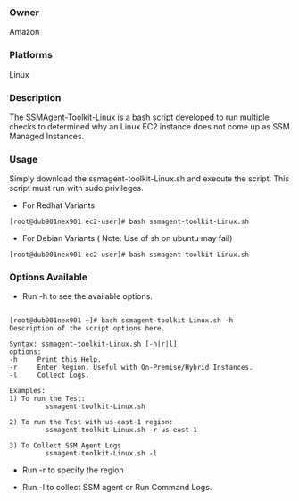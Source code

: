 
### **Owner**

Amazon

### **Platforms**

Linux

### **Description**

The SSMAgent-Toolkit-Linux is a bash script developed to run multiple checks to determined why an Linux EC2 instance does not come up as SSM Managed Instances.


### **Usage**

Simply download the ssmagent-toolkit-Linux.sh and execute the script.
This script must run with sudo privileges.


- For Redhat Variants

```
[root@dub901nex901 ec2-user]# bash ssmagent-toolkit-Linux.sh

```
   
- For Debian Variants ( Note: Use of sh on ubuntu may fail)

```
[root@dub901nex901 ec2-user]# bash ssmagent-toolkit-Linux.sh

```

### **Options Available**

- Run -h to see the available options.

```

[root@dub901nex901 ~]# bash ssmagent-toolkit-Linux.sh -h
Description of the script options here.

Syntax: ssmagent-toolkit-Linux.sh [-h|r|l]
options:
-h     Print this Help.
-r     Enter Region. Useful with On-Premise/Hybrid Instances.
-l     Collect Logs.

Examples:
1) To run the Test:
         ssmagent-toolkit-Linux.sh

2) To run the Test with us-east-1 region:
         ssmagent-toolkit-Linux.sh -r us-east-1

3) To Collect SSM Agent Logs
         ssmagent-toolkit-Linux.sh -l

```

- Run -r to specify the region

- Run -l to collect SSM agent or Run Command Logs.

